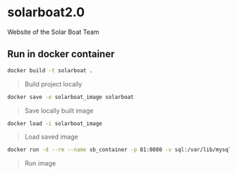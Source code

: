 # solarboat2.0
Website of the Solar Boat Team

## Run in docker container

```sh
docker build -t solarboat .
```
> Build project locally

```sh
docker save -o solarboat_image solarboat
```
> Save locally built image

```sh
docker load -i solarboat_image
```
> Load saved image

```sh
docker run -d --rm --name sb_container -p 81:8080 -v sql:/var/lib/mysql -v html_assets:/var/www/html/ solarboat_image
```
> Run image
